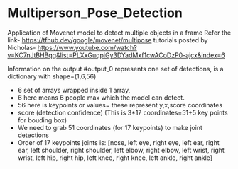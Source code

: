 # Multiperson_Pose_Detection
Application of Movenet model to detect multiple objects in a frame
Refer the link- https://tfhub.dev/google/movenet/multipose
tutorials posted by Nicholas- https://www.youtube.com/watch?v=KC7nJtBHBqg&list=PLXxGuqpiGy3DYadMxf1cwACoDzP0-ajcx&index=6


Information on the output
#output_0 represents one set of detections, is a dictionary with shape=(1,6,56)
- 6 set of arrays wrapped inside 1 array, 
- 6 here means 6 people max which the model can detect.
- 56 here is keypoints or values= these represent y,x,score coordinates
- score (detection confidence) 
(This is 3*17 coordinates=51+5 key points for bouding box)
- We need to grab 51 coordinates (for 17 keypoints) to make joint detections
- Order of 17 keypoints joints is:
[nose, left eye, right eye, left ear, right ear, left shoulder, 
right shoulder, left elbow, right elbow, left wrist, right wrist,
left hip, right hip, left knee, right knee, left ankle, right ankle]

